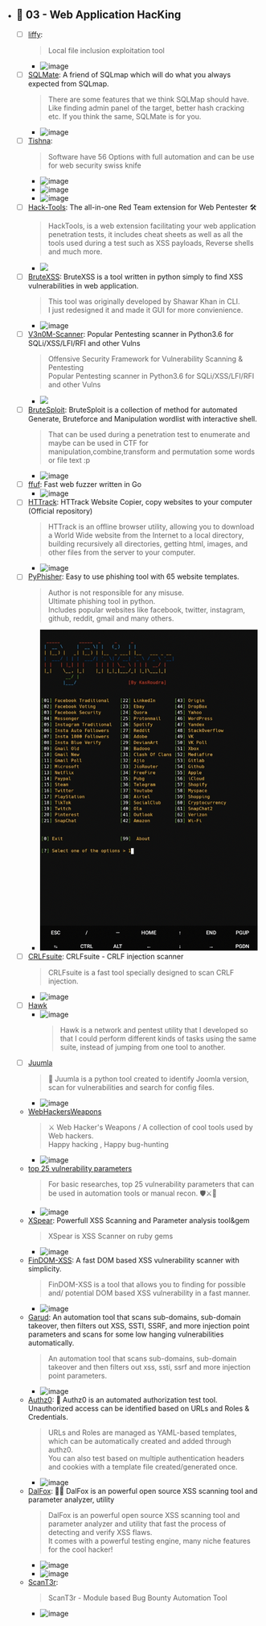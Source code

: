 
  - ## 🔸 03 - Web Application HacKing
    - [ ] [liffy](https://github.com/mzfr/liffy): 
      > Local file inclusion exploitation tool
        - ![image](https://user-images.githubusercontent.com/51442719/173207385-f6b54908-e073-4cf9-9dd3-58b237f35fa6.png)
    - [ ] [SQLMate](https://github.com/s0md3v/sqlmate): A friend of SQLmap which will do what you always expected from SQLmap.
      > There are some features that we think SQLMap should have. <br> Like finding admin panel of the target, better hash cracking etc. If you think the same, SQLMate is for you.
        - ![image](https://user-images.githubusercontent.com/51442719/173207402-153dc0ba-e36a-4e24-90cd-782bb354809d.png)
    - [ ] [Tishna](https://github.com/marciopocebon/Tishna): 
      > Software have 56 Options with full automation and can be use for web security swiss knife
        - ![image](https://user-images.githubusercontent.com/51442719/173207418-3ac4292e-20ed-4fb1-ab2a-3de49cb79183.png)
        - ![image](https://user-images.githubusercontent.com/51442719/173207425-c6e5ea82-21a1-40c3-b1e1-084d7d746d44.png)
        - ![image](https://user-images.githubusercontent.com/51442719/173207432-fb497201-7bbd-463a-881e-087cc32de9b9.png)
    - [ ] [Hack-Tools](https://github.com/LasCC/Hack-Tools): The all-in-one Red Team extension for Web Pentester 🛠 
      > HackTools, is a web extension facilitating your web application penetration tests, it includes cheat sheets as well as all the tools used during a test such as XSS payloads, Reverse shells and much more.
        - ![](https://github.com/LasCC/Hack-Tools/raw/master/src/assets/img/preview.gif?raw=true)
    - [ ] [BruteXSS](https://github.com/rajeshmajumdar/BruteXSS): BruteXSS is a tool written in python simply to find XSS vulnerabilities in web application. 
      > This tool was originally developed by Shawar Khan in CLI. <br> I just redesigned it and made it GUI for more convienience.
        - ![image](https://user-images.githubusercontent.com/51442719/173207510-3f4a0006-5620-4a81-bb24-01965b7208bc.png)
    - [ ] [V3n0M-Scanner](https://github.com/v3n0m-Scanner/V3n0M-Scanner): Popular Pentesting scanner in Python3.6 for SQLi/XSS/LFI/RFI and other Vulns
      > Offensive Security Framework for Vulnerability Scanning & Pentesting <br> Popular Pentesting scanner in Python3.6 for SQLi/XSS/LFI/RFI and other Vulns
        - ![](https://github.com/v3n0m-Scanner/V3n0M-Scanner/raw/master/src/AnimatedDemo.gif?raw=true)
    - [ ] [BruteSploit](https://github.com/screetsec/BruteSploit): BruteSploit is a collection of method for automated Generate, Bruteforce and Manipulation wordlist with interactive shell. 
      > That can be used during a penetration test to enumerate and maybe can be used in CTF for manipulation,combine,transform and permutation some words or file text :p
        - ![image](https://user-images.githubusercontent.com/51442719/173207576-29c3bdfb-2cc8-4589-bbd5-ae13c6509398.png)
    - [ ] [ffuf](https://github.com/ffuf/ffuf): Fast web fuzzer written in Go
      - ![image](https://user-images.githubusercontent.com/51442719/173207609-ef83947c-2708-4747-b6bf-2f36935f34c4.png)
    - [ ] [HTTrack](https://github.com/xroche/httrack): HTTrack Website Copier, copy websites to your computer (Official repository)
      > HTTrack is an offline browser utility, allowing you to download a World Wide website from the Internet to a local directory, building recursively all directories, getting html, images, and other files from the server to your computer.
        - ![image](https://user-images.githubusercontent.com/51442719/173207657-76bf211d-4dac-474f-8a58-b8ae0bd17034.png)
    - [ ] [PyPhisher](https://github.com/KasRoudra/PyPhisher): Easy to use phishing tool with 65 website templates. 
      > Author is not responsible for any misuse. <br> Ultimate phishing tool in python. <br> Includes popular websites like facebook, twitter, instagram, github, reddit, gmail and many others.
        - ![](https://github.com/KasRoudra/PyPhisher/raw/main/files/pyphisher.gif)
    - [ ] [CRLFsuite](https://github.com/Nefcore/CRLFsuite): CRLFsuite - CRLF injection scanner 
      > CRLFsuite is a fast tool specially designed to scan CRLF injection. 
        - ![image](https://user-images.githubusercontent.com/51442719/173207688-96b1b3ab-0703-43fb-afca-fc2be65c1e1f.png)
    - [ ] [Hawk](https://github.com/medpaf/hawk)
      - ![image](https://user-images.githubusercontent.com/51442719/173181177-c4595ee9-0060-4d57-86e7-bb13d243810e.png)   
        > Hawk is a network and pentest utility that I developed so that I could perform different kinds of tasks using the same suite, instead of jumping from one tool to another.
    - [ ] [Juumla](https://github.com/oppsec/juumla)
      > 🦁 Juumla is a python tool created to identify Joomla version, scan for vulnerabilities and search for config files.
        - ![image](https://user-images.githubusercontent.com/51442719/173205152-7fdeb386-4e19-4b58-98a4-54c325cd5263.png)
    - [WebHackersWeapons](https://github.com/hahwul/WebHackersWeapons)
      > ⚔️ Web Hacker's Weapons / A collection of cool tools used by Web hackers. <br> Happy hacking , Happy bug-hunting
        - ![image](https://user-images.githubusercontent.com/51442719/173206166-7a1f02df-e14e-4973-a475-a9ad9b15a3ef.png)
    - [top 25 vulnerability parameters](https://github.com/lutfumertceylan/top25-parameter)
      > For basic researches, top 25 vulnerability parameters that can be used in automation tools or manual recon. 🛡️⚔️🧙
        - ![image](https://user-images.githubusercontent.com/51442719/173206796-15d47413-4b18-4de8-ac6a-3859a02e54da.png)
    - [XSpear](https://github.com/hahwul/XSpear): Powerfull XSS Scanning and Parameter analysis tool&gem
      > XSpear is XSS Scanner on ruby gems
        - ![image](https://user-images.githubusercontent.com/51442719/173208463-c5d170de-7ad6-4ae7-a925-656d4555f08b.png)
    - [FinDOM-XSS](https://github.com/dwisiswant0/findom-xss): A fast DOM based XSS vulnerability scanner with simplicity.
      > FinDOM-XSS is a tool that allows you to finding for possible and/ potential DOM based XSS vulnerability in a fast manner.
        - ![image](https://user-images.githubusercontent.com/51442719/173208520-d800c49c-6022-4f49-a780-928adad71863.png)
    - [Garud](https://github.com/R0X4R/Garud): An automation tool that scans sub-domains, sub-domain takeover, then filters out XSS, SSTI, SSRF, and more injection point parameters and scans for some low hanging vulnerabilities automatically.
      > An automation tool that scans sub-domains, sub-domain takeover and then filters out xss, ssti, ssrf and more injection point parameters.  
        - ![image](https://user-images.githubusercontent.com/51442719/173208556-161db98c-ad66-4bed-93a4-b175cd086af6.png)
    - [Authz0](https://github.com/hahwul/authz0): 🔑 Authz0 is an automated authorization test tool. Unauthorized access can be identified based on URLs and Roles & Credentials.
      > URLs and Roles are managed as YAML-based templates, which can be automatically created and added through authz0. <br> You can also test based on multiple authentication headers and cookies with a template file created/generated once.
        - ![image](https://user-images.githubusercontent.com/51442719/173212036-9789d5a8-ffea-4568-9e1c-de5ad8228492.png)
    - [DalFox](https://github.com/hahwul/dalfox): 🌙🦊 DalFox is an powerful open source XSS scanning tool and parameter analyzer, utility
      > DalFox is an powerful open source XSS scanning tool and parameter analyzer and utility that fast the process of detecting and verify XSS flaws. <br> It comes with a powerful testing engine, many niche features for the cool hacker!
        - ![image](https://user-images.githubusercontent.com/51442719/173212096-10a8a828-fb79-43dc-8b4b-81a86783d73e.png)
        - ![image](https://user-images.githubusercontent.com/51442719/173212100-9322224e-fe6b-4c7c-93e4-40a37d598f86.png)
    - [ScanT3r](https://github.com/knassar702/scant3r): 
      > ScanT3r - Module based Bug Bounty Automation Tool
        - ![image](https://user-images.githubusercontent.com/51442719/173212239-7cdf7011-b4f5-4282-8b76-12908b23ce2d.png)
